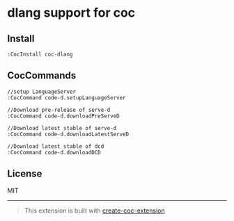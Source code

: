 # dlang support for coc

## Install

`:CocInstall coc-dlang`


## CocCommands
```
//setup LanguageServer 
:CocCommand code-d.setupLanguageServer 

//Download pre-release of serve-d 
:CocCommand code-d.downloadPreServeD 

//Download latest stable of serve-d 
:CocCommand code-d.downloadLatestServeD 

//Download latest stable of dcd 
:CocCommand code-d.downloadDCD 

```

## License

MIT

---

> This extension is built with [create-coc-extension](https://github.com/fannheyward/create-coc-extension)
